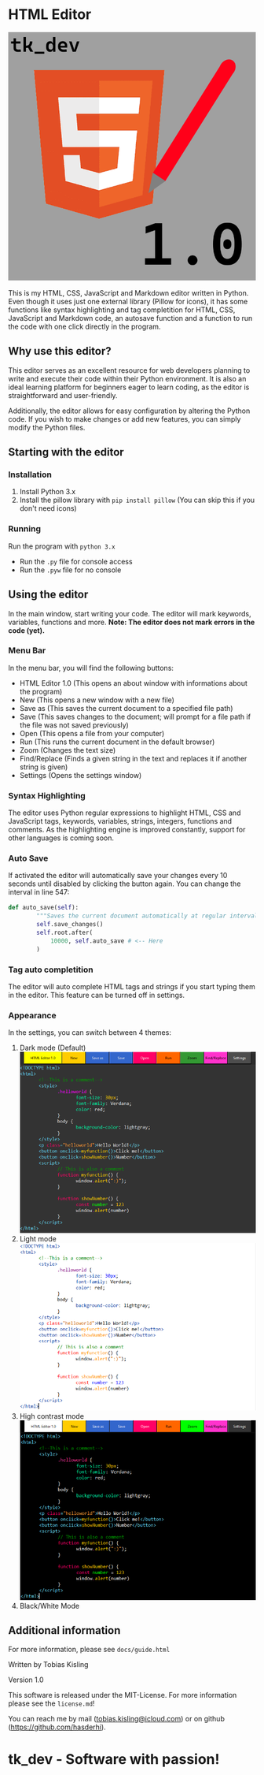 # HTML Editor

![Html Editor logo](icons/logo.png)

This is my HTML, CSS, JavaScript and Markdown editor written in Python. Even though it uses just one external library (Pillow for icons), it has some functions like syntax highlighting and tag completition for HTML, CSS, JavaScript and Markdown code, an autosave function and a function to run the code with one click directly in the program.

## Why use this editor?

This editor serves as an excellent resource for web developers planning to write and execute their code within their Python environment.
It is also an ideal learning platform for beginners eager to learn coding, as the editor is straightforward and user-friendly.

Additionally, the editor allows for easy configuration by altering the Python code.
If you wish to make changes or add new features, you can simply modify the Python files.

## Starting with the editor

### Installation

1. Install Python 3.x
2. Install the pillow library with ```pip install pillow``` (You can skip this if you don't need icons)

### Running

Run the program with ```python 3.x```

- Run the ```.py``` file for console access
- Run the ```.pyw``` file for no console

## Using the editor

In the main window, start writing your code. The editor will mark keywords, variables, functions and more.
**Note: The editor does not mark errors in the code (yet).**

### Menu Bar

In the menu bar, you will find the following buttons:

- HTML Editor 1.0 (This opens an about window with informations about the program)
- New (This opens a new window with a new file)
- Save as (This saves the current document to a specified file path)
- Save (This saves changes to the document; will prompt for a file path if the file was not saved previously)
- Open (This opens a file from your computer)
- Run (This runs the current document in the default browser)
- Zoom (Changes the text size)
- Find/Replace (Finds a given string in the text and replaces it if another string is given)
- Settings (Opens the settings window)

### Syntax Highlighting

The editor uses Python regular expressions to highlight HTML, CSS and JavaScript tags, keywords, variables, strings, integers, functions and comments. As the highlighting engine is improved constantly, support for other languages is coming soon.

### Auto Save

If activated the editor will automatically save your changes every 10 seconds until disabled by clicking the button again. You can change the interval in line 547:

```python
def auto_save(self):
        """Saves the current document automatically at regular intervals"""
        self.save_changes()
        self.root.after(
            10000, self.auto_save # <-- Here
        )
```

### Tag auto completition

The editor will auto complete HTML tags and strings if you start typing them in the editor. This feature can be turned off in settings.

### Appearance

In the settings, you can switch between 4 themes:

1. Dark mode (Default)
![The editor in dark mode](assets/darkmode.png)
2. Light mode
![The editor in light mode](assets/lightmode.png)
3. High contrast mode
![The editor in high contrast mode](assets/highcontrastmode.png)
4. Black/White Mode

## Additional information

For more information, please see ```docs/guide.html```

Written by Tobias Kisling

Version 1.0

This software is released under the MIT-License. For more information please see the ```license.md```!

You can reach me by mail (<tobias.kisling@icloud.com>) or on github (<https://github.com/hasderhi>).

# tk_dev - Software with passion!
